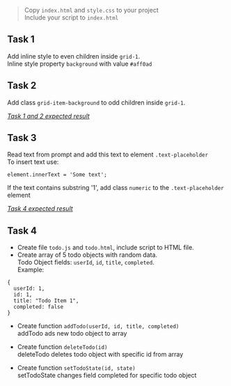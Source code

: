 > Copy `index.html` and `style.css` to your project  
Include your script to `index.html`

## Task 1
Add inline style to even children inside `grid-1`.  
Inline style property `background` with value `#aff0ad`

## Task 2
Add class `grid-item-background` to odd children inside `grid-1`. 

_[Task 1 and 2 expected result](http://prntscr.com/syhfwk)_

## Task 3
Read text from prompt and add this text to element `.text-placeholder`  
To insert text use:  
```
element.innerText = 'Some text';
```
If the text contains substring '1', add class `numeric` to the `.text-placeholder` element

_[Task 4 expected result](http://prntscr.com/syhq2g)_


## Task 4
- Create file `todo.js` and `todo.html`, include script to HTML file.  
- Create array of 5 todo objects with random data.  
Todo Object fields: `userId`, `id`, `title`, `completed`.   
Example:   
```
{
  userId: 1,
  id: 1,
  title: "Todo Item 1",
  completed: false
}
```

- Create function `addTodo(userId, id, title, completed)`  
  addTodo ads new todo object to array

- Create function `deleteTodo(id)`  
  deleteTodo deletes todo object with specific id from array

- Create function `setTodoState(id, state)`  
  setTodoState changes field completed for specific todo object
